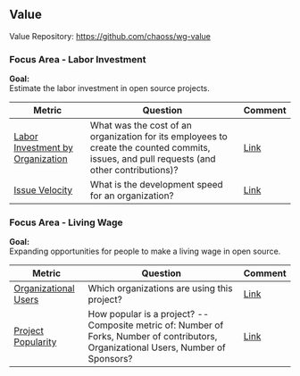 ## Value
Value Repository: https://github.com/chaoss/wg-value

### Focus Area - Labor Investment

**Goal:**  
Estimate the labor investment in open source projects.

**Metric** | **Question** | **Comment**
---|---|---
[Labor Investment by Organization](https://chaoss.community/metric-labor-investment-by-organization/) | What was the cost of an organization for its employees to create the counted commits, issues, and pull requests (and other contributions)? | [Link](https://github.com/chaoss/wg-value/issues/29)
[Issue Velocity](https://chaoss.community/metric-issue-velocity/) | What is the development speed for an organization? | [Link](https://github.com/chaoss/wg-value/issues/28)

### Focus Area - Living Wage

**Goal:**  
Expanding opportunities for people to make a living wage in open source.

**Metric** | **Question** | **Comment**
---|---|---
[Organizational Users](https://chaoss.community/metric-organizational-users/) |  	Which organizations are using this project?  | [Link](https://github.com/chaoss/wg-value/issues/27)
[Project Popularity](https://chaoss.community/metric-project-popularity/) | How popular is a project? -- Composite metric of: Number of Forks, Number of contributors, Organizational Users, Number of Sponsors? | [Link](https://github.com/chaoss/wg-value/issues/26)
